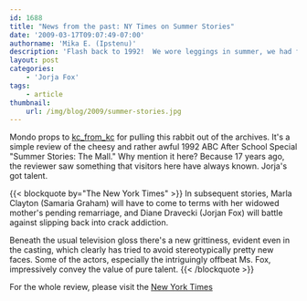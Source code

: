```yaml
---
id: 1688
title: "News from the past: NY Times on Summer Stories"
date: '2009-03-17T09:07:49-07:00'
authorname: 'Mika E. (Ipstenu)'
description: 'Flash back to 1992!  We wore leggings in summer, we had feathered hair, and Jorja Fox was on an ABC After School Special.  The New York Times review has some kind words to say.'
layout: post
categories:
    - 'Jorja Fox'
tags:
    - article
thumbnail:
    url: /img/blog/2009/summer-stories.jpg
---
```


Mondo props to [kc_from_kc](https://kc-from-kc.livejournal.com/) for pulling this rabbit out of the archives. It's a simple review of the cheesy and rather awful 1992 ABC After School Special "Summer Stories: The Mall."  Why mention it here? Because 17 years ago, the reviewer saw something that visitors here have always known.  Jorja's got talent.

{{< blockquote by="The New York Times" >}}
In subsequent stories, Marla Clayton (Samaria Graham) will have to come to terms with her widowed mother's pending remarriage, and Diane Dravecki (Jorjan Fox) will battle against slipping back into crack addiction.

Beneath the usual television gloss there's a new grittiness, evident even in the casting, which clearly has tried to avoid stereotypically pretty new faces. Some of the actors, especially the intriguingly offbeat Ms. Fox, impressively convey the value of pure talent.
{{< /blockquote >}}

For the whole review, please visit the [New York Times](https://query.nytimes.com/gst/fullpage.html?res=9E0CE7D9133EF93AA25750C0A964958260&sec=&spon=&scp=1&sq=Diane%20Dravecki&st=cse)

